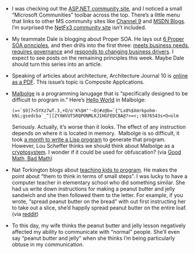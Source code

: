 -   I was checking out the [ASP.NET community
    site](http://www.asp.net/), and I noticed a small “Microsoft
    Communities” toolbar across the top. There’s a little menu that
    links to other MS community sites like [Channel
    9](http://channel9.msdn.com/) and [MSDN
    Blogs](http://blogs.msdn.com/). I’m surprised the [NetFx3 community
    site](http://www.netfx3.com/) isn’t included.
-   My teammate Dale is blogging about Proper SOA. He lays out [6 Proper
    SOA
    principles](http://halfmybrain.spaces.live.com/Blog/cns!DF6CA820250998D2!309.entry),
    and then drills into the first three: [meets business
    needs](http://halfmybrain.spaces.live.com/Blog/cns!DF6CA820250998D2!311.entry),
    [requires
    governance](http://halfmybrain.spaces.live.com/Blog/cns!DF6CA820250998D2!312.entry)
    and [responds to changing business
    drivers](http://halfmybrain.spaces.live.com/Blog/cns!DF6CA820250998D2!313.entry).
    I expect to see posts on the remaining principles this week. Maybe
    Dale should turn this series into an article.
-   Speaking of articles about architecture, Architecture Journal 10 is
    [online as a
    PDF](http://www.msarchitecturejournal.com/pdf/Journal10.pdf). This
    issue’s topic is Composite Applications.
-   [Malbolge](http://en.wikipedia.org/wiki/Malbolge_programming_language)
    is a programming lanugage that is “specifically designed to be
    difficult to program in.” Here’s [Hello
    World](http://en.wikipedia.org/wiki/Hello_world) in Malbolge:

    ````(=<`$9]7<5YXz7wT.3,+O/o'K%$H"'~D|#z@b=`{^Lx8%$Xmrkpohm-kNi;gsedcba`_^][ZYXWVUTSRQPONMLKJIHGFEDCBA@?>=<;:9876543s+O<olm````

    Seriously. Actually, it’s worse than it looks. The effect of any
    instruction depends on where it is located in memory.  Malbolge is
    so difficult, it took [a month to write a Lisp
    program](http://www.acooke.org/andrew/writing/malbolge.html) to
    generate that program. However, Lou Scheffer thinks we should think
    about Malbolge as a
    [cryptosystem](http://www.lscheffer.com/malbolge.shtml). I wonder if
    it could be used for obfuscation? (via [Good Math, Bad
    Math](http://scienceblogs.com/goodmath/2007/01/hellish_programming_malbolge.php))
-   Nat Torkington blogs about [teaching kids to
    program](http://radar.oreilly.com/archives/2007/01/why_johnny_cant.html).
    He makes the point about “them to think in terms of small steps”. I
    was lucky to have a computer teacher in elementary school who did
    something similar. She had us write down instructions for making a
    peanut butter and jelly sandwich and she then followed them to the
    letter. For example, if you wrote, “spread peanut butter on the
    bread” with out first instructing her to take out a slice, she’d
    happily spread peanut butter on the entire loaf. (via
    [reddit](http://programming.reddit.com/))
-   To this day, my wife thinks the peanut butter and jelly lesson
    negatively affected my ability to communicate with “normal” people.
    She’ll even say “peanut butter and jelly” when she thinks I’m being
    particularly obtuse in my communication.
